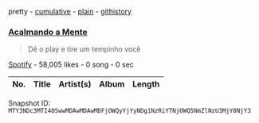 pretty - [cumulative](/playlists/cumulative/37i9dQZF1DXb8X0x7JMkJi.md) - [plain](/playlists/plain/37i9dQZF1DXb8X0x7JMkJi) - [githistory](https://github.githistory.xyz/mackorone/spotify-playlist-archive/blob/main/playlists/plain/37i9dQZF1DXb8X0x7JMkJi)

### [Acalmando a Mente](https://open.spotify.com/playlist/37i9dQZF1DXb8X0x7JMkJi)

> Dê o play e tire um tempinho você

[Spotify](https://open.spotify.com/user/spotify) - 58,005 likes - 0 song - 0 sec

| No. | Title | Artist(s) | Album | Length |
|---|---|---|---|---|

Snapshot ID: `MTY3NDc3MTI4OSwwMDAwMDAwMDFjOWQyYjYyNDg1NzRiYTNjOWQ5NmZlNzU3MjY0NjY3`

